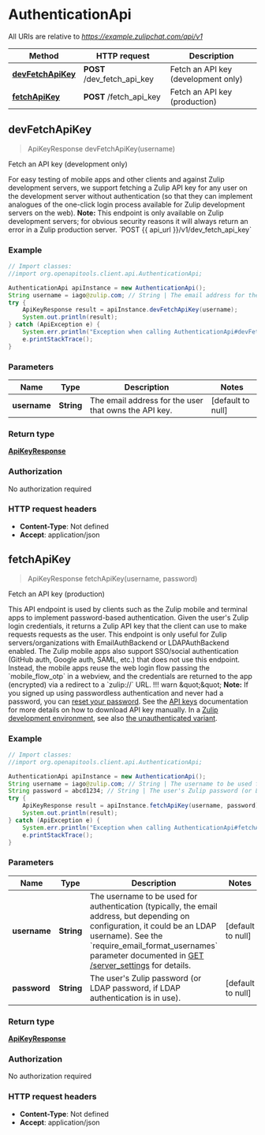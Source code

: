 # AuthenticationApi

All URIs are relative to *https://example.zulipchat.com/api/v1*

Method | HTTP request | Description
------------- | ------------- | -------------
[**devFetchApiKey**](AuthenticationApi.md#devFetchApiKey) | **POST** /dev_fetch_api_key | Fetch an API key (development only)
[**fetchApiKey**](AuthenticationApi.md#fetchApiKey) | **POST** /fetch_api_key | Fetch an API key (production)



## devFetchApiKey

> ApiKeyResponse devFetchApiKey(username)

Fetch an API key (development only)

For easy testing of mobile apps and other clients and against Zulip development servers, we support fetching a Zulip API key for any user on the development server without authentication (so that they can implement analogues of the one-click login process available for Zulip development servers on the web).  **Note:** This endpoint is only available on Zulip development servers; for obvious security reasons it will always return an error in a Zulip production server.  &#x60;POST {{ api_url }}/v1/dev_fetch_api_key&#x60; 

### Example

```java
// Import classes:
//import org.openapitools.client.api.AuthenticationApi;

AuthenticationApi apiInstance = new AuthenticationApi();
String username = iago@zulip.com; // String | The email address for the user that owns the API key. 
try {
    ApiKeyResponse result = apiInstance.devFetchApiKey(username);
    System.out.println(result);
} catch (ApiException e) {
    System.err.println("Exception when calling AuthenticationApi#devFetchApiKey");
    e.printStackTrace();
}
```

### Parameters


Name | Type | Description  | Notes
------------- | ------------- | ------------- | -------------
 **username** | **String**| The email address for the user that owns the API key.  | [default to null]

### Return type

[**ApiKeyResponse**](ApiKeyResponse.md)

### Authorization

No authorization required

### HTTP request headers

- **Content-Type**: Not defined
- **Accept**: application/json


## fetchApiKey

> ApiKeyResponse fetchApiKey(username, password)

Fetch an API key (production)

This API endpoint is used by clients such as the Zulip mobile and terminal apps to implement password-based authentication.  Given the user&#39;s Zulip login credentials, it returns a Zulip API key that the client can use to make requests requests as the user.  This endpoint is only useful for Zulip servers/organizations with EmailAuthBackend or LDAPAuthBackend enabled.  The Zulip mobile apps also support SSO/social authentication (GitHub auth, Google auth, SAML, etc.) that does not use this endpoint.  Instead, the mobile apps reuse the web login flow passing the &#x60;mobile_flow_otp&#x60; in a webview, and the credentials are returned to the app (encrypted) via a redirect to a &#x60;zulip://&#x60; URL.  !!! warn \&quot;\&quot;     **Note:** If you signed up using passwordless authentication and     never had a password, you can [reset your password](/help/change-your-password).      See the [API keys](/api/api-keys) documentation for     more details on how to download API key manually.  In a [Zulip development environment](https://zulip.readthedocs.io/en/latest/development/overview.html), see also [the unauthenticated variant](/api/dev-fetch-api-key). 

### Example

```java
// Import classes:
//import org.openapitools.client.api.AuthenticationApi;

AuthenticationApi apiInstance = new AuthenticationApi();
String username = iago@zulip.com; // String | The username to be used for authentication (typically, the email address, but depending on configuration, it could be an LDAP username).  See the `require_email_format_usernames` parameter documented in [GET /server_settings](/api/get-server-settings) for details. 
String password = abcd1234; // String | The user's Zulip password (or LDAP password, if LDAP authentication is in use). 
try {
    ApiKeyResponse result = apiInstance.fetchApiKey(username, password);
    System.out.println(result);
} catch (ApiException e) {
    System.err.println("Exception when calling AuthenticationApi#fetchApiKey");
    e.printStackTrace();
}
```

### Parameters


Name | Type | Description  | Notes
------------- | ------------- | ------------- | -------------
 **username** | **String**| The username to be used for authentication (typically, the email address, but depending on configuration, it could be an LDAP username).  See the &#x60;require_email_format_usernames&#x60; parameter documented in [GET /server_settings](/api/get-server-settings) for details.  | [default to null]
 **password** | **String**| The user&#39;s Zulip password (or LDAP password, if LDAP authentication is in use).  | [default to null]

### Return type

[**ApiKeyResponse**](ApiKeyResponse.md)

### Authorization

No authorization required

### HTTP request headers

- **Content-Type**: Not defined
- **Accept**: application/json

